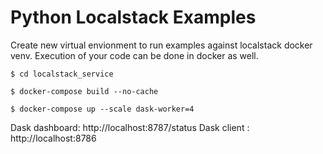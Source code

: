 # Python Localstack Examples


Create new virtual envionment to run examples against 
localstack docker venv. Execution of your code can be 
done in docker as well.

```
$ cd localstack_service

$ docker-compose build --no-cache 

$ docker-compose up --scale dask-worker=4
```

Dask dashboard: http://localhost:8787/status
Dask client   : http://localhost:8786